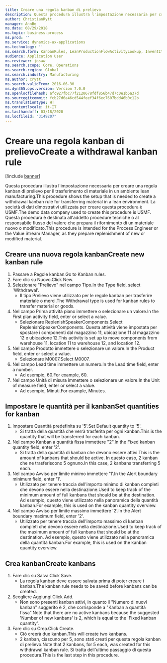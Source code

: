 ```yaml
---
title: Creare una regola kanban di prelievo
description: Questa procedura illustra l'impostazione necessaria per creare una regola kanban di prelievo per il trasferimento di materiale in un ambiente lean manufacturing.
author: ChristianRytt
manager: AnnBe
ms.date: 08/29/2018
ms.topic: business-process
ms.prod: ''
ms.service: dynamics-ax-applications
ms.technology: ''
ms.search.form: KanbanRules, LeanProductionFlowActivityLookup, InventItemIdLookupSimple, UnitOfMeasureLookup, KanbanCreate
audience: Application User
ms.reviewer: josaw
ms.search.scope: Core, Operations
ms.search.region: Global
ms.search.industry: Manufacturing
ms.author: crytt
ms.search.validFrom: 2016-06-30
ms.dyn365.ops.version: Version 7.0.0
ms.openlocfilehash: afc927fbc77f2120678fdf856b47d7c0e1b5a37d
ms.sourcegitcommit: fcb27d6a46cd544feef34f6ec7607bdd46b0c12b
ms.translationtype: HT
ms.contentlocale: it-IT
ms.lasthandoff: 03/18/2020
ms.locfileid: "3149207"
---
```

# <a name="create-a-withdrawal-kanban-rule"></a><span data-ttu-id="ae715-103">Creare una regola kanban di prelievo</span><span class="sxs-lookup"><span data-stu-id="ae715-103">Create a withdrawal kanban rule</span></span>

[!include [banner](../../includes/banner.md)]

<span data-ttu-id="ae715-104">Questa procedura illustra l'impostazione necessaria per creare una regola kanban di prelievo per il trasferimento di materiale in un ambiente lean manufacturing.</span><span class="sxs-lookup"><span data-stu-id="ae715-104">This procedure shows the setup that is needed to create a withdrawal kanban rule for transferring material in a lean environment.</span></span> <span data-ttu-id="ae715-105">La società di dati dimostrativi utilizzata per creare questa procedura è USMF.</span><span class="sxs-lookup"><span data-stu-id="ae715-105">The demo data company used to create this procedure is USMF.</span></span> <span data-ttu-id="ae715-106">Questa procedura è destinata all'addetto procedure tecniche o al responsabile flusso del valore che prepara il rifornimento di un materiale nuovo o modificato.</span><span class="sxs-lookup"><span data-stu-id="ae715-106">This procedure is intended for the Process Engineer or the Value Stream Manager, as they prepare replenishment of new or modified material.</span></span>


## <a name="create-new-kanban-rule"></a><span data-ttu-id="ae715-107">Creare una nuova regola kanban</span><span class="sxs-lookup"><span data-stu-id="ae715-107">Create new kanban rule</span></span>
1. <span data-ttu-id="ae715-108">Passare a Regole kanban.</span><span class="sxs-lookup"><span data-stu-id="ae715-108">Go to Kanban rules.</span></span>
2. <span data-ttu-id="ae715-109">Fare clic su Nuovo.</span><span class="sxs-lookup"><span data-stu-id="ae715-109">Click New.</span></span>
3. <span data-ttu-id="ae715-110">Selezionare "Prelievo" nel campo Tipo.</span><span class="sxs-lookup"><span data-stu-id="ae715-110">In the Type field, select 'Withdrawal'.</span></span>
    * <span data-ttu-id="ae715-111">Il tipo Prelievo viene utilizzato per le regole kanban per trasferire materiale o merci.</span><span class="sxs-lookup"><span data-stu-id="ae715-111">The Withdrawal type is used for kanban rules to transfer material or goods.</span></span>  
4. <span data-ttu-id="ae715-112">Nel campo Prima attività piano immettere o selezionare un valore.</span><span class="sxs-lookup"><span data-stu-id="ae715-112">In the First plan activity field, enter or select a value.</span></span>
    * <span data-ttu-id="ae715-113">Selezionare ReplenishSpeakerComponents.</span><span class="sxs-lookup"><span data-stu-id="ae715-113">Select ReplenishSpeakerComponents.</span></span>   <span data-ttu-id="ae715-114">Questa attività viene impostata per spostare i componenti dal magazzino 11, ubicazione 11 al magazzino 12 e ubicazione 12.</span><span class="sxs-lookup"><span data-stu-id="ae715-114">This activity is set up to move components from warehouse 11, location 11 to warehouse 12, and location 12.</span></span>  
5. <span data-ttu-id="ae715-115">Nel campo Prodotto immettere o selezionare un valore.</span><span class="sxs-lookup"><span data-stu-id="ae715-115">In the Product field, enter or select a value.</span></span>
    * <span data-ttu-id="ae715-116">Selezionare M0007.</span><span class="sxs-lookup"><span data-stu-id="ae715-116">Select M0007.</span></span>  
6. <span data-ttu-id="ae715-117">Nel campo Lead time immettere un numero.</span><span class="sxs-lookup"><span data-stu-id="ae715-117">In the Lead time field, enter a number.</span></span>
    * <span data-ttu-id="ae715-118">Ad esempio, 60.</span><span class="sxs-lookup"><span data-stu-id="ae715-118">For example, 60.</span></span>  
7. <span data-ttu-id="ae715-119">Nel campo Unità di misura immettere o selezionare un valore.</span><span class="sxs-lookup"><span data-stu-id="ae715-119">In the Unit of measure field, enter or select a value.</span></span>
    * <span data-ttu-id="ae715-120">Ad esempio, Minuti.</span><span class="sxs-lookup"><span data-stu-id="ae715-120">For example, Minutes.</span></span>  

## <a name="set-quantities-for-kanban"></a><span data-ttu-id="ae715-121">Impostare le quantità per il kanban</span><span class="sxs-lookup"><span data-stu-id="ae715-121">Set quantities for kanban</span></span>
1. <span data-ttu-id="ae715-122">Impostare Quantità predefinita su '5'.</span><span class="sxs-lookup"><span data-stu-id="ae715-122">Set Default quantity to '5'.</span></span>
    * <span data-ttu-id="ae715-123">Si tratta della quantità che verrà trasferita per ogni kanban.</span><span class="sxs-lookup"><span data-stu-id="ae715-123">This is the quantity that will be transferred for each kanban.</span></span>  
2. <span data-ttu-id="ae715-124">Nel campo Kanban a quantità fissa immettere "2".</span><span class="sxs-lookup"><span data-stu-id="ae715-124">In the Fixed kanban quantity field, enter '2'.</span></span>
    * <span data-ttu-id="ae715-125">Si tratta della quantità di kanban che devono essere attivi.</span><span class="sxs-lookup"><span data-stu-id="ae715-125">This is the amount of kanbans that should be active.</span></span> <span data-ttu-id="ae715-126">In questo caso, 2 kanban che ne trasferiscono 5 ognuno.</span><span class="sxs-lookup"><span data-stu-id="ae715-126">In this case, 2 kanbans transferring 5 each.</span></span>  
3. <span data-ttu-id="ae715-127">Nel campo Avviso per limite minimo immettere '1'.</span><span class="sxs-lookup"><span data-stu-id="ae715-127">In the Alert boundary minimum field, enter '1'.</span></span>
    * <span data-ttu-id="ae715-128">Utilizzato per tenere traccia dell'importo minimo di kanban completi che devono essere nella destinazione.</span><span class="sxs-lookup"><span data-stu-id="ae715-128">Used to keep track of the minimum amount of full kanbans that should be at the destination.</span></span> <span data-ttu-id="ae715-129">Ad esempio, questo viene utilizzato nella panoramica della quantità kanban.</span><span class="sxs-lookup"><span data-stu-id="ae715-129">For example, this is used on the kanban quantity overview.</span></span>  
4. <span data-ttu-id="ae715-130">Nel campo Avviso per limite massimo immettere '2'.</span><span class="sxs-lookup"><span data-stu-id="ae715-130">In the Alert boundary maximum field, enter '2'.</span></span>
    * <span data-ttu-id="ae715-131">Utilizzato per tenere traccia dell'importo massimo di kanban completi che devono essere nella destinazione.</span><span class="sxs-lookup"><span data-stu-id="ae715-131">Used to keep track of the maximum amount of full kanbans that should be at the destination.</span></span> <span data-ttu-id="ae715-132">Ad esempio, questo viene utilizzato nella panoramica della quantità kanban.</span><span class="sxs-lookup"><span data-stu-id="ae715-132">For example, this is used on the kanban quantity overview.</span></span>  

## <a name="create-kanbans"></a><span data-ttu-id="ae715-133">Crea kanban</span><span class="sxs-lookup"><span data-stu-id="ae715-133">Create kanbans</span></span>
1. <span data-ttu-id="ae715-134">Fare clic su Salva.</span><span class="sxs-lookup"><span data-stu-id="ae715-134">Click Save.</span></span>
    * <span data-ttu-id="ae715-135">La regola kanban deve essere salvata prima di poter creare i kanban.</span><span class="sxs-lookup"><span data-stu-id="ae715-135">The kanban rule needs to be saved before kanbans can be created.</span></span>  
2. <span data-ttu-id="ae715-136">Scegliere Aggiungi.</span><span class="sxs-lookup"><span data-stu-id="ae715-136">Click Add.</span></span>
    * <span data-ttu-id="ae715-137">Non sono presenti kanban attivi, in quanto il "Numero di nuovi kanban" suggerito è 2, che corrisponde a "Kanban a quantità fissa".</span><span class="sxs-lookup"><span data-stu-id="ae715-137">Note that there are no active kanbans because the suggested 'Number of new kanbans' is 2, which is equal to the 'Fixed kanban quantity'.</span></span>  
3. <span data-ttu-id="ae715-138">Fare clic su Crea.</span><span class="sxs-lookup"><span data-stu-id="ae715-138">Click Create.</span></span>
    * <span data-ttu-id="ae715-139">Ciò creerà due kanban.</span><span class="sxs-lookup"><span data-stu-id="ae715-139">This will create two kanbans.</span></span>  
    * <span data-ttu-id="ae715-140">2 kanban, ciascuno per 5, sono stati creati per questa regola kanban di prelievo.</span><span class="sxs-lookup"><span data-stu-id="ae715-140">Note that 2 kanbans, for 5 each, was created for this withdrawal kanban rule.</span></span>  <span data-ttu-id="ae715-141">Si tratta dell'ultimo passaggio di questa procedura.</span><span class="sxs-lookup"><span data-stu-id="ae715-141">This is the last step in this procedure.</span></span>  

